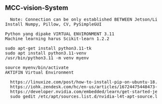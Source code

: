 ## MCC-vision-System
<pre>
  Note: Connection can be only established BETWEEN Jetson/Linux Users only, connecting with other OS will cause the program to hang!
Install Numpy, Pillow, CV, PySimpleGUI

Python yang dipake VIRTUAL ENVIRONMENT 3.11
Machine learning harus Scikit-learn 1.2.2 

sudo apt-get install python3.11-tk
sudo apt install python3.11-venv
/usr/bin/python3.11 -m venv myenv

source myenv/bin/activate
AKTIFIN Virtual Environment

  https://linuxize.com/post/how-to-install-pip-on-ubuntu-18.04/
  https://iohk.zendesk.com/hc/en-us/articles/16724475448473-Install-Python-3-11-on-ubuntu
  https://developer.nvidia.com/embedded/learn/get-started-jetson-agx-orin-devkit
  sudo gedit /etc/apt/sources.list.d/nvidia-l4t-apt-source.list
</pre>
